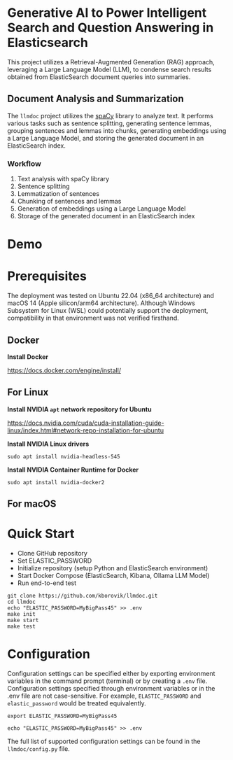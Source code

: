 # Generative AI to Power Intelligent Search and Question Answering in Elasticsearch

This project utilizes a Retrieval-Augmented Generation (RAG) approach, leveraging a Large Language Model (LLM), to condense search results obtained from ElasticSearch document queries into summaries.

## Document Analysis and Summarization

The `llmdoc` project utilizes the [spaCy](https://spacy.io/) library to analyze text. It performs various tasks such as sentence splitting, generating sentence lemmas, grouping sentences and lemmas into chunks, generating embeddings using a Large Language Model, and storing the generated document in an ElasticSearch index.

### Workflow

1. Text analysis with spaCy library
2. Sentence splitting
3. Lemmatization of sentences
4. Chunking of sentences and lemmas
5. Generation of embeddings using a Large Language Model
6. Storage of the generated document in an ElasticSearch index

# Demo

# Prerequisites

The deployment was tested on Ubuntu 22.04 (x86_64 architecture) and macOS 14 (Apple silicon/arm64 architecture). Although Windows Subsystem for Linux (WSL) could potentially support the deployment, compatibility in that environment was not verified firsthand.

## Docker

**Install Docker**

https://docs.docker.com/engine/install/

## For Linux

**Install NVIDIA `apt` network repository for Ubuntu**

https://docs.nvidia.com/cuda/cuda-installation-guide-linux/index.html#network-repo-installation-for-ubuntu

**Install NVIDIA Linux drivers**

```
sudo apt install nvidia-headless-545
```

**Install NVIDIA Container Runtime for Docker**

```
sudo apt install nvidia-docker2
```

## For macOS

# Quick Start

- Clone GitHub repository
- Set ELASTIC_PASSWORD
- Initialize repository (setup Python and ElasticSearch environment)
- Start Docker Compose (ElasticSearch, Kibana, Ollama LLM Model)
- Run end-to-end test

```shell
git clone https://github.com/kborovik/llmdoc.git
cd llmdoc
echo "ELASTIC_PASSWORD=MyBigPass45" >> .env
make init
make start
make test
```

# Configuration

Configuration settings can be specified either by exporting environment variables in the command prompt (terminal) or by creating a `.env` file. Configuration settings specified through environment variables or in the .env file are not case-sensitive. For example, `ELASTIC_PASSWORD` and `elastic_password` would be treated equivalently.

```shell
export ELASTIC_PASSWORD=MyBigPass45
```

```shell
echo "ELASTIC_PASSWORD=MyBigPass45" >> .env
```

The full list of supported configuration settings can be found in the `llmdoc/config.py` file.
